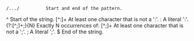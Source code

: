 
    /.../          Start and end of the pattern.
^              Start of the string.
[^:]+          At least one character that is not a ':'.
:              A literal ':'.
(?:[^;]+;){N}  Exactly N occurrences of:
                   [^;]+  At least one character that is not a ';'.
                   ;      A literal ';'.
$              End of the string. 
